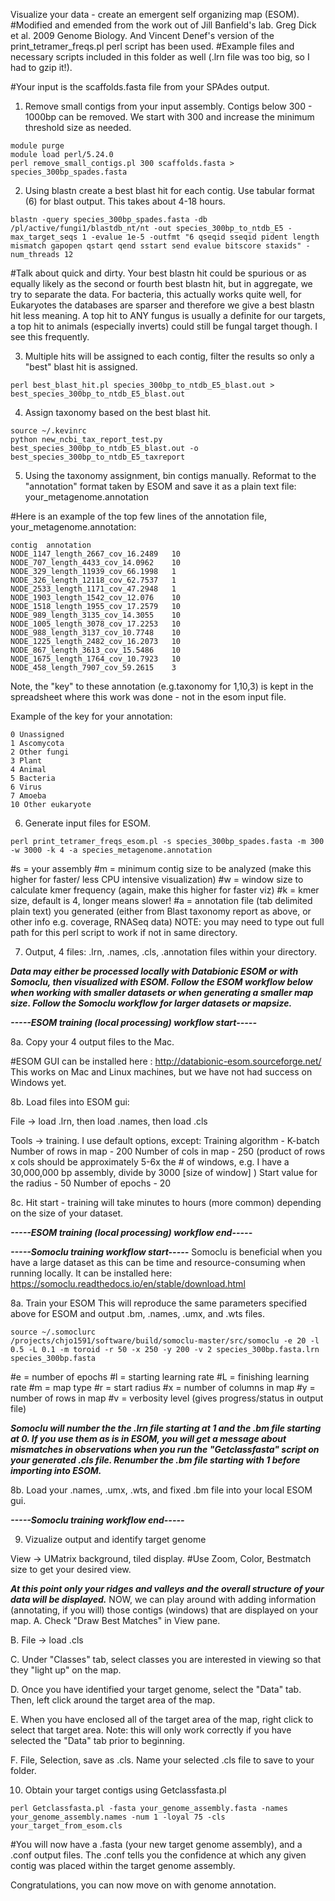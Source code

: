 Visualize your data - create an emergent self organizing map (ESOM).
#Modified and emended from the work out of Jill Banfield's lab. Greg Dick et al. 2009 Genome Biology. And Vincent Denef's version of the print_tetramer_freqs.pl perl script has been used.
#Example files and necessary scripts included in this folder as well (.lrn file was too big, so I had to gzip it!).

#Your input is the scaffolds.fasta file from your SPAdes output. 

1. Remove small contigs from your input assembly. Contigs below 300 - 1000bp can be removed. We start with 300 and increase the minimum threshold size as needed.

```
module purge
module load perl/5.24.0
perl remove_small_contigs.pl 300 scaffolds.fasta > species_300bp_spades.fasta
```

2. Using blastn create a best blast hit for each contig. Use tabular format (6) for blast output. This takes about 4-18 hours. 

```
blastn -query species_300bp_spades.fasta -db /pl/active/fungi1/blastdb_nt/nt -out species_300bp_to_ntdb_E5 -max_target_seqs 1 -evalue 1e-5 -outfmt "6 qseqid sseqid pident length mismatch gapopen qstart qend sstart send evalue bitscore staxids" -num_threads 12
```

#Talk about quick and dirty. Your best blastn hit could be spurious or as equally likely as the second or fourth best blastn hit, but in aggregate, we try to separate the data. For bacteria, this actually works quite well, for Eukaryotes the databases are sparser and therefore we give a best blastn hit less meaning. A top hit to ANY fungus is usually a definite for our targets, a top hit to animals (especially inverts) could still be fungal target though. I see this frequently.

3. Multiple hits will be assigned to each contig, filter the results so only a "best" blast hit is assigned.

```
perl best_blast_hit.pl species_300bp_to_ntdb_E5_blast.out > best_species_300bp_to_ntdb_E5_blast.out 
```

4. Assign taxonomy based on the best blast hit.

```
source ~/.kevinrc
python new_ncbi_tax_report_test.py best_species_300bp_to_ntdb_E5_blast.out -o best_species_300bp_to_ntdb_E5_taxreport
```

5. Using the taxonomy assignment, bin contigs manually. Reformat to the "annotation" format taken by ESOM and save it as a plain text file: your_metagenome.annotation

#Here is an example of the top few lines of the annotation file, your_metagenome.annotation:
```
contig  annotation
NODE_1147_length_2667_cov_16.2489	10
NODE_707_length_4433_cov_14.0962	10
NODE_329_length_11939_cov_66.1998	1
NODE_326_length_12118_cov_62.7537	1
NODE_2533_length_1171_cov_47.2948	1
NODE_1903_length_1542_cov_12.076	10
NODE_1518_length_1955_cov_17.2579	10
NODE_989_length_3135_cov_14.3055	10
NODE_1005_length_3078_cov_17.2253	10
NODE_988_length_3137_cov_10.7748	10
NODE_1225_length_2482_cov_16.2073	10
NODE_867_length_3613_cov_15.5486	10
NODE_1675_length_1764_cov_10.7923	10
NODE_458_length_7907_cov_59.2615	3
```
Note, the "key" to these annotation (e.g.taxonomy for 1,10,3) is kept in the spreadsheet where this work was done - not in the esom input file.

Example of the key for your annotation:
```
0 Unassigned
1 Ascomycota
2 Other fungi
3 Plant
4 Animal
5 Bacteria 
6 Virus
7 Amoeba
10 Other eukaryote
```
6. Generate input files for ESOM.

```
perl print_tetramer_freqs_esom.pl -s species_300bp_spades.fasta -m 300 -w 3000 -k 4 -a species_metagenome.annotation
```

#s = your assembly
#m = minimum contig size to be analyzed (make this higher for faster/ less CPU intensive visualization)
#w = window size to calculate kmer frequency (again, make this higher for faster viz)
#k = kmer size, default is 4, longer means slower!
#a = annotation file (tab delimited plain text) you generated (either from Blast taxonomy report as above, or other info e.g. coverage, RNASeq data)
NOTE: you may need to type out full path for this perl script to work if not in same directory.

7. Output, 4 files: .lrn, .names, .cls, .annotation files within your directory. 

***Data may either be processed locally with Databionic ESOM or with Somoclu, then visualized with ESOM. Follow the ESOM workflow below when working with smaller datasets or when generating a smaller map size. Follow the Somoclu workflow for larger datasets or mapsize.***

***-----ESOM training (local processing) workflow start-----***

8a. Copy your 4 output files to the Mac.

#ESOM GUI can be installed here : http://databionic-esom.sourceforge.net/
This works on Mac and Linux machines, but we have not had success on Windows yet.

8b. Load files into ESOM gui:

File -> load .lrn, then load .names, then load .cls

Tools -> training.  I use default options, except: 
   Training algorithm - K-batch
   Number of rows in map - 200
   Number of cols in map - 250 (product of rows x cols should be approximately 5-6x the # of windows, e.g. I have a 30,000,000 bp assembly, divide by 3000 [size of window] ) 
   Start value for the radius - 50
   Number of epochs - 20

8c. Hit start - training will take minutes to hours (more common) depending on the size of your dataset.

***-----ESOM training (local processing) workflow end-----***


***-----Somoclu training workflow start-----***
Somoclu is beneficial when you have a large dataset as this can be time and resource-consuming when running locally.
It can be installed here: https://somoclu.readthedocs.io/en/stable/download.html


8a. Train your ESOM
This will reproduce the same parameters specified above for ESOM and output .bm, .names, .umx, and .wts files. 

```
source ~/.somoclurc
/projects/chjo1591/software/build/somoclu-master/src/somoclu -e 20 -l 0.5 -L 0.1 -m toroid -r 50 -x 250 -y 200 -v 2 species_300bp.fasta.lrn species_300bp.fasta
```
#e = number of epochs
#l = starting learning rate 
#L = finishing learning rate
#m = map type
#r = start radius
#x = number of columns in map 
#y = number of rows in map 
#v = verbosity level (gives progress/status in output file)

***Somoclu will number the the .lrn file starting at 1 and the .bm file starting at 0. If you use them as is in ESOM, you will get a message about mismatches in observations when you run the "Getclassfasta" script on your generated .cls file. Renumber the .bm file starting with 1 before importing into ESOM.***

8b.  Load your .names, .umx, .wts, and fixed .bm file into your local ESOM gui. 

***-----Somoclu training workflow end-----***

9. Vizualize output and identify target genome

View -> UMatrix background, tiled display.
#Use Zoom, Color, Bestmatch size to get your desired view.

*****At this point only your ridges and valleys and the overall structure of your data will be displayed.***** 
NOW, we can play around with adding information (annotating, if you will) those contigs (windows) that are displayed on your map.
 A. Check "Draw Best Matches" in View pane.

 B. File -> load .cls
 
 C. Under "Classes" tab, select classes you are interested in viewing so that they "light up" on the map.
 
 D. Once you have identified your target genome, select the "Data" tab. Then, left click around the target area of the map. 
 
 E. When you have enclosed all of the target area of the map, right click to select that target area. Note: this will only work correctly if you have selected the "Data" tab prior to beginning.
 
 F. File, Selection, save as .cls. Name your selected .cls file to save to your folder. 
 
10. Obtain your target contigs using Getclassfasta.pl
```
perl Getclassfasta.pl -fasta your_genome_assembly.fasta -names your_genome_assembly.names -num 1 -loyal 75 -cls your_target_from_esom.cls
```
#You will now have a .fasta (your new target genome assembly), and a .conf output files. The .conf tells you the confidence at which any given contig was placed within the target genome assembly.

Congratulations, you can now move on with genome annotation.


